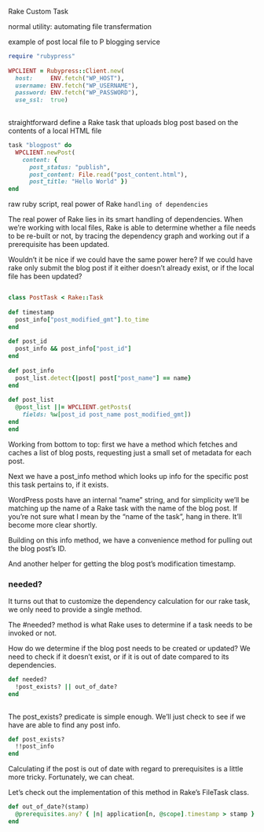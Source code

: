 Rake Custom Task


normal utility: automating file transfermation

example of post local file to P blogging service


```ruby
require "rubypress"
 
WPCLIENT = Rubypress::Client.new(
  host:     ENV.fetch("WP_HOST"),
  username: ENV.fetch("WP_USERNAME"),
  password: ENV.fetch("WP_PASSWORD"),
  use_ssl:  true)
 
```


straightforward define a Rake task that uploads blog post based on the contents of a local HTML file


```ruby
task "blogpost" do
  WPCLIENT.newPost(
    content: {
      post_status: "publish",
      post_content: File.read("post_content.html"),
      post_title: "Hello World" })
end
```


raw ruby script, real power of Rake `handling of dependencies`

The real power of Rake lies in its smart handling of dependencies. When we’re working with local files, Rake is able to determine whether a file needs to be re-built or not, by tracing the dependency graph and working out if a prerequisite has been updated.

Wouldn’t it be nice if we could have the same power here? If we could have rake only submit the blog post if it either doesn’t already exist, or if the local file has been updated?


```ruby

class PostTask < Rake::Task
 
def timestamp
  post_info["post_modified_gmt"].to_time
end
 
def post_id
  post_info && post_info["post_id"]
end
 
def post_info
  post_list.detect{|post| post["post_name"] == name}
end
 
def post_list
  @post_list ||= WPCLIENT.getPosts(
    fields: %w[post_id post_name post_modified_gmt])
end
end

```
 
 
Working from bottom to top: first we have a method which fetches and caches a list of blog posts, requesting just a small set of metadata for each post.

Next we have a post_info method which looks up info for the specific post this task pertains to, if it exists.

WordPress posts have an internal “name” string, and for simplicity we’ll be matching up the name of a Rake task with the name of the blog post. If you’re not sure what I mean by the “name of the task”, hang in there. It’ll become more clear shortly.

Building on this info method, we have a convenience method for pulling out the blog post’s ID.

And another helper for getting the blog post’s modification timestamp.



### needed?

It turns out that to customize the dependency calculation for our rake task, we only need to provide a single method.

The #needed? method is what Rake uses to determine if a task needs to be invoked or not.

How do we determine if the blog post needs to be created or updated? We need to check if it doesn’t exist, or if it is out of date compared to its dependencies.

```ruby
def needed?
  !post_exists? || out_of_date?
end
 
```


The post_exists? predicate is simple enough. We’ll just check to see if we have are able to find any post info.



```ruby
def post_exists?
  !!post_info
end

```

Calculating if the post is out of date with regard to prerequisites is a little more tricky. Fortunately, we can cheat.

Let’s check out the implementation of this method in Rake’s FileTask class.


```ruby
def out_of_date?(stamp)
  @prerequisites.any? { |n| application[n, @scope].timestamp > stamp }
end
```

